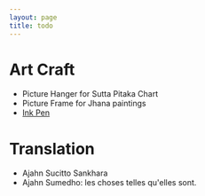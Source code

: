 ```yaml
---
layout: page
title: todo
---
```


# Art Craft

- Picture Hanger for Sutta Pitaka Chart
- Picture Frame for Jhana paintings
- [Ink Pen](https://www.youtube.com/watch?v=Fq0iPacHOOY)

# Translation

- Ajahn Sucitto Sankhara
- Ajahn Sumedho: les choses telles qu'elles sont.

  



